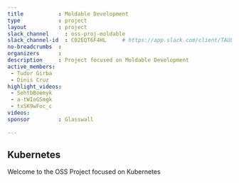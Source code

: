```yaml
---
title           : Moldable Development
type            : project
layout          : project
slack_channel     : oss-proj-moldable
slack_channel-id  : C02EQT6F4HL     # https://app.slack.com/client/TAULHPATC/{channel_id}
no-breadcrumbs  :
organizers      :
description     : Project focused on Moldable Development
active_members:
 - Tudor Girba
 - Dinis Cruz
highlight_videos:
 - SehtbBoemyk
 - a-tWIoGSmgk
 - txSK9wFoc_c
videos:
sponsor         : Glasswall
   
---
```


## Kubernetes

Welcome to the OSS Project focused on Kubernetes
